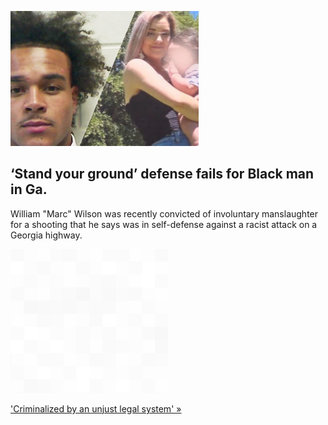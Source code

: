 
![‘Stand your ground’ defense fails for Black man in Ga.](./20220920115723.png)
## ‘Stand your ground’ defense fails for Black man in Ga.

William "Marc" Wilson was recently convicted of involuntary manslaughter for a shooting that he says was in self-defense against a racist attack on a Georgia highway.

![pic](../square_bg.png)

['Criminalized by an unjust legal system' »](https://www.yahoo.com/news/family-says-fatal-shooting-case-shows-stand-your-ground-georgia-marc-wilson-213221643.html)
